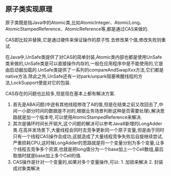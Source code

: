 原子类实现原理
---

原子类既是指Java中的Atomic类,比如AtomicInteger、AtomicLong、AtomicStampedReference、AtomicReference等,都是通过CAS来做的.

CAS即比较并替换,它是通过硬件来保证操作的原子性.去修改某个值,修改失败则重试.

在Java中,UnSafe类提供了对CAS的简单封装,Atomic类内部也都是使用UnSafe类来做的,UnSafe类是可以直接操作内存的,一般在应用程序中是不能使用的,它是由启动器加载的.UnSafe类提供了一系列的compareAndSwapXxx方法,它们都是native方法.除此之外,UnSafe还有一对park/unpark阻塞唤醒线程的方法,LockSupport便是对它的包装.

CAS存在的问题也比较多,但是现在基本上都有解决方案.

1. 首先是ABA问题(中途有其他线程修改了A的值,但是在结束之前又改回去了,中间一小部分时间的数据是不对的,根据业务场景判断这种是否需要处理),解决思路就是加一个版本号,可以使用AtomicStampedReference来解决.
2. 其次是循环时间长开销大,这个问题的解决可以参考Java8新增的LongAdder类.在高并发场景下,大量线程会同时去竞争更新同一个原子变量,但是由于同时只有一个线程CAS操作会成功,这就造成了大量线程竞争失败后自旋继续尝试,严重损耗CPU,这时候LongAdder的思路就是将一个变量分别为多个变量,让多个线程去竞争多个资源,也就是把long值分为一个base加上一个Cell数组,最后取值时就是base加上多个Cell的值.
3. CAS操作是针对一个变量的,如果对多个变量操作,可以: 1. 加锁来解决  2. 封装成对象类解决
